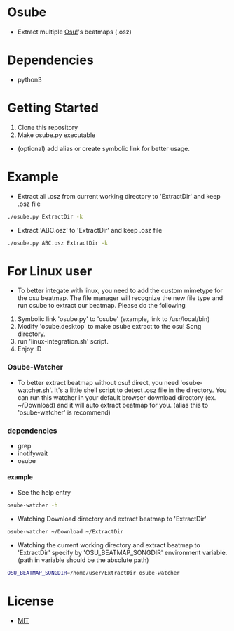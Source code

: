 # Osube
- Extract multiple [Osu!](https://osu.ppy.sh/)'s beatmaps (.osz)

# Dependencies
- python3

# Getting Started
1. Clone this repository
2. Make osube.py executable
- (optional) add alias or create symbolic link for better usage.

# Example
- Extract all .osz from current working directory to 'ExtractDir' and keep .osz file
```sh
./osube.py ExtractDir -k
```
- Extract 'ABC.osz' to 'ExtractDir' and keep .osz file
```sh
./osube.py ABC.osz ExtractDir -k
```

# For Linux user
- To better integate with linux, you need to add the custom mimetype for the osu beatmap.
The file manager will recognize the new file type and run osube to extract our beatmap.
Please do the following
1. Symbolic link 'osube.py' to 'osube' (example, link to /usr/local/bin)
2. Modify 'osube.desktop' to make osube extract to the osu! Song directory.
3. run 'linux-integration.sh' script.
4. Enjoy :D

### Osube-Watcher
- To better extract beatmap without osu! direct, you need 'osube-watcher.sh'. It's a little shell script to detect .osz file in the directory.
You can run this watcher in your default browser download directory (ex. ~/Download) and it will auto extract beatmap for you. (alias this to 'osube-watcher' is recommend)

### dependencies
- grep
- inotifywait
- osube

#### example
- See the help entry
```sh
osube-watcher -h
```

- Watching Download directory and extract beatmap to 'ExtractDir'
```sh
osube-watcher ~/Download ~/ExtractDir
```

- Watching the current working directory and extract beatmap to 'ExtractDir' specify by 'OSU_BEATMAP_SONGDIR' environment variable. (path in variable should be the absolute path)
```sh
OSU_BEATMAP_SONGDIR=/home/user/ExtractDir osube-watcher
```
# License
- [MIT](LICENSE)

